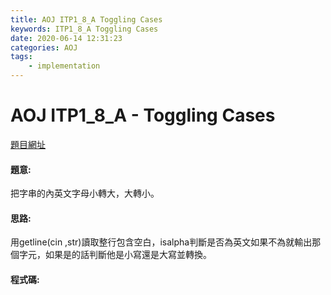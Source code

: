 ```yaml
---
title: AOJ ITP1_8_A Toggling Cases
keywords: ITP1_8_A Toggling Cases
date: 2020-06-14 12:31:23
categories: AOJ
tags:
    - implementation
---
```

# AOJ ITP1_8_A - Toggling Cases
[題目網址](https://onlinejudge.u-aizu.ac.jp/courses/lesson/2/ITP1/all/ITP1_8_A)

#### 題意:
把字串的內英文字母小轉大，大轉小。
<!-- more -->
#### 思路:
用getline(cin ,str)讀取整行包含空白，isalpha判斷是否為英文如果不為就輸出那個字元，如果是的話判斷他是小寫還是大寫並轉換。

#### 程式碼:
<script src="https://gist.github.com/Daviswww/efba99d8da45aad2f6d8fbc67cf22213.js"></script>